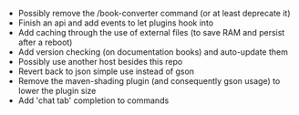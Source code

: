 * Possibly remove the /book-converter command (or at least deprecate it)
* Finish an api and add events to let plugins hook into
* Add caching through the use of external files (to save RAM and persist after a reboot)
* Add version checking (on documentation books) and auto-update them
* Possibly use another host besides this repo
* Revert back to json simple use instead of gson
* Remove the maven-shading plugin (and consequently gson usage) to lower the plugin size
* Add 'chat tab' completion to commands
